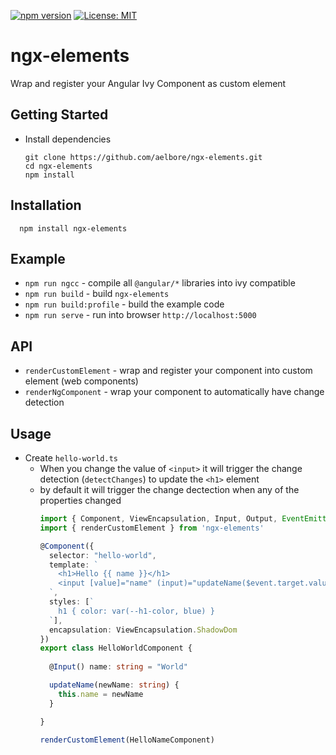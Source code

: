 [![npm version](https://badge.fury.io/js/ngx-elements.svg)](https://www.npmjs.com/package/ngx-elements)
[![License: MIT](https://img.shields.io/badge/license-MIT-blue.svg)](https://opensource.org/licenses/MIT)

# ngx-elements
Wrap and register your Angular Ivy Component as custom element

Getting Started
------------
* Install dependencies
  ```
  git clone https://github.com/aelbore/ngx-elements.git
  cd ngx-elements
  npm install
  ```

Installation
------------
  ```
    npm install ngx-elements
  ```

Example
------------
* `npm run ngcc` - compile all `@angular/*` libraries into ivy compatible
* `npm run build` - build `ngx-elements`
* `npm run build:profile` - build the example code
* `npm run serve` - run into browser `http://localhost:5000`

API
-----
* `renderCustomElement` - wrap and register your component into custom element (web components)
* `renderNgComponent` - wrap your component to automatically have change detection

Usage
-----
* Create `hello-world.ts`
  - When you change the value of `<input>` it will trigger the change detection (`detectChanges`) to update the `<h1>` element
  - by default it will trigger the change dectection when any of the properties changed
    ```typescript
    import { Component, ViewEncapsulation, Input, Output, EventEmitter } from "@angular/core";
    import { renderCustomElement } from 'ngx-elements'

    @Component({
      selector: "hello-world",
      template: `
        <h1>Hello {{ name }}</h1>
        <input [value]="name" (input)="updateName($event.target.value)" />
      `,
      styles: [`
        h1 { color: var(--h1-color, blue) }
      `],
      encapsulation: ViewEncapsulation.ShadowDom
    })
    export class HelloWorldComponent {
      
      @Input() name: string = "World"

      updateName(newName: string) {
        this.name = newName
      }

    }

    renderCustomElement(HelloNameComponent)
    ```




